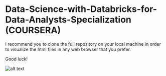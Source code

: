 # Data-Science-with-Databricks-for-Data-Analysts-Specialization (COURSERA)

I recommend you to clone the full repository on your local machine in order to visualize the html files in any web browser that you prefer.

Good luck!

![alt text](https://miro.medium.com/max/1400/0*LbN4hy3OppJz2tYd.PNG)
